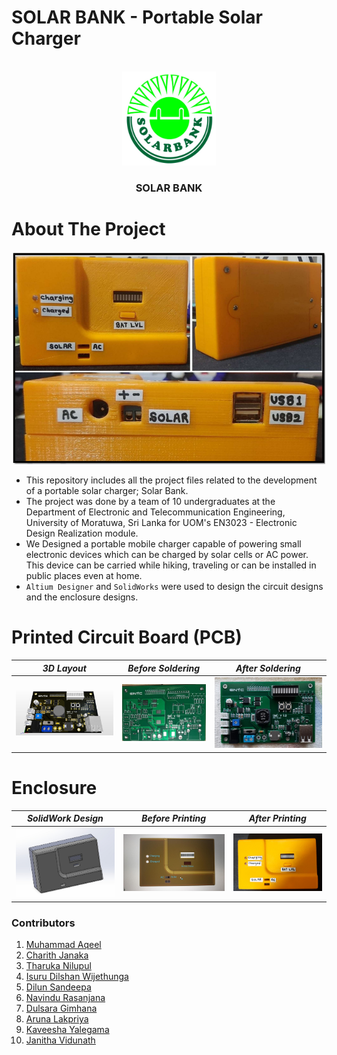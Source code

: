 # SOLAR BANK - Portable Solar Charger

<!-- PROJECT LOGO -->
<br />
<div align="center">
  <a href="https://github.com/AqeelMuhammad/Solar-Charger">
    <img src="Images/Logo.jpg" alt="Logo" width="150" height="150">
  </a>
  <h3 align="center">SOLAR BANK</h3>
</div>

# About The Project


<div align="center">
  <a href="https://github.com/AqeelMuhammad/Solar-Charger">
    <img src="Images/SolarCharger.png" alt="Logo" width="500" >
  </a>
</div>

* This repository includes all the project files related to the development of a portable solar charger; Solar Bank. 
* The project was done by a team of 10 undergraduates at the Department of Electronic and Telecommunication Engineering, University of Moratuwa, Sri Lanka for UOM's EN3023 - Electronic Design Realization module.
* We Designed a portable mobile charger capable of powering small electronic devices which can be charged by solar cells or AC power. This device can be carried while hiking, traveling or can be installed in public places even at home.
* `Altium Designer` and `SolidWorks` were used to design the circuit designs and the enclosure designs.

# Printed Circuit Board (PCB)

|*3D Layout*|*Before Soldering*|*After Soldering*|
|:----:|:----:|:----:|
| <img src="Images/MainPCB.jpeg"/> |<img src="Images/PCBPrinted.jpeg"/>|<img src="Images/SolderedPCB.jpeg"/>|

# Enclosure

|*SolidWork Design*|*Before Printing*|*After Printing*|
|:----:|:----:|:----:|
| <img src="Images/EnclosureFront.jpeg"/> |<img src="Images/EnclosureTop.jpeg"/>|<img src="Images/PrintedEnclosureFront.jpeg"/>|

### Contributors

1. [Muhammad Aqeel](https://github.com/AqeelMuhammad)
1. [Charith Janaka](https://github.com/charithjanaka)
1. [Tharuka Nilupul](https://github.com/TharukaN17)
1. [Isuru Dilshan Wijethunga](https://github.com/IsuruWijethunga)
1. [Dilun Sandeepa](https://github.com/Diluwas)
1. [Navindu Rasanjana](https://github.com/NavinduRasanjana)
1. [Dulsara Gimhana](https://github.com/Dulsara20059)
1. [Aruna Lakpriya](https://github.com/aruna-lakpriya)
1. [Kaveesha Yalegama](https://github.com/Kaveesha-98)
1. [Janitha Vidunath](https://github.com/JanithaVidunath)
